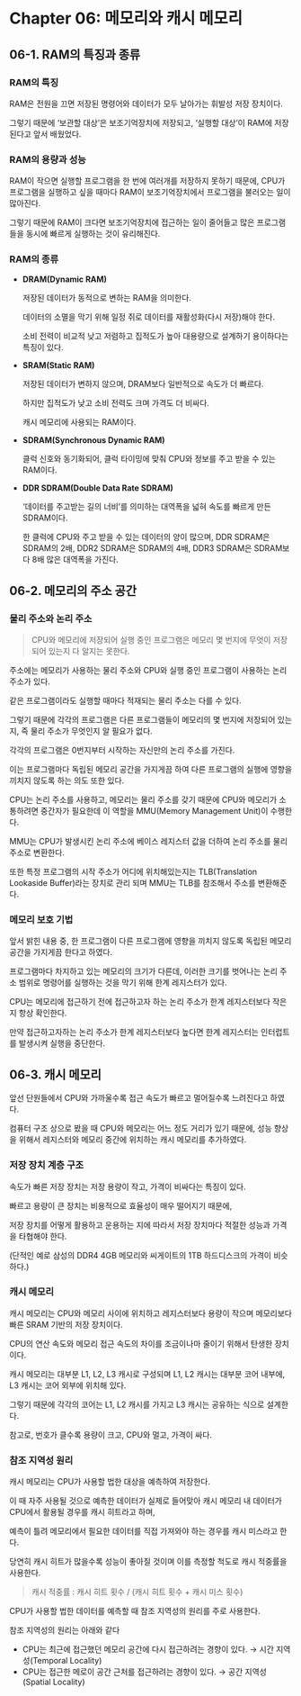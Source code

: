 # Chapter 06: 메모리와 캐시 메모리

## 06-1. RAM의 특징과 종류

### RAM의 특징

RAM은 전원을 끄면 저장된 명령어와 데이터가 모두 날아가는 휘발성 저장 장치이다.

그렇기 때문에 ‘보관할 대상’은 보조기억장치에 저장되고, ‘실행할 대상’이 RAM에 저장된다고 앞서 배웠었다.

### RAM의 용량과 성능

RAM이 작으면 실행할 프로그램을 한 번에 여러개를 저장하지 못하기 때문에, CPU가 프로그램을 실행하고 싶을 때마다 RAM이 보조기억장치에서 프로그램을 불러오는 일이 많아진다.

그렇기 때문에 RAM이 크다면 보조기억장치에 접근하는 일이 줄어들고 많은 프로그램들을 동시에 빠르게 실행하는 것이 유리해진다. 

### RAM의 종류

- **DRAM(Dynamic RAM)**
    
    저장된 데이터가 동적으로 변하는 RAM을 의미한다.
    
    데이터의 소멸을 막기 위해 일정 쥐로 데이터를 재활성화(다시 저장)해야 한다.
    
    소비 전력이 비교적 낮고 저렴하고 집적도가 높아 대용량으로 설계하기 용이하다는 특징이 있다.
    
- **SRAM(Static RAM)**
    
    저장된 데이터가 변하지 않으며, DRAM보다 일반적으로 속도가 더 빠르다.
    
    하지만 집적도가 낮고 소비 전력도 크며 가격도 더 비싸다.
    
    캐시 메모리에 사용되는 RAM이다.
    
- **SDRAM(Synchronous Dynamic RAM)**
    
    클럭 신호와 동기화되어, 클럭 타이밍에 맞춰 CPU와 정보를 주고 받을 수 있는 RAM이다.
    
- **DDR SDRAM(Double Data Rate SDRAM)**
    
    ‘데이터를 주고받는 길의 너비’를 의미하는 대역폭을 넓혀 속도를 빠르게 만든 SDRAM이다.
    
    한 클럭에 CPU와 주고 받을 수 있는 데이터의 양이 많으며, DDR SDRAM은 SDRAM의 2배, DDR2 SDRAM은 SDRAM의 4배, DDR3 SDRAM은 SDRAM보다 8배 많은 대역폭을 가진다.
    

## 06-2. 메모리의 주소 공간

### 물리 주소와 논리 주소

> CPU와 메모리에 저장되어 실행 중인 프로그램은 메모리 몇 번지에 무엇이 저장되어 있는지 다 알지는 못한다.
> 

주소에는 메모리가 사용하는 물리 주소와 CPU와 실행 중인 프로그램이 사용하는 논리 주소가 있다.

같은 프로그램이라도 실행할 때마다 적재되는 물리 주소는 다를 수 있다.

그렇기 때문에 각각의 프로그램은 다른 프로그램들이 메모리의 몇 번지에 저장되어 있는지, 즉 물리 주소가 무엇인지 알 필요가 없다.

각각의 프로그램은 0번지부터 시작하는 자신만의 논리 주소를 가진다.

이는 프로그램마다 독립된 메모리 공간을 가지게끔 하여 다른 프로그램의 실행에 영향을 끼치지 않도록 하는 의도 또한 있다.

CPU는 논리 주소를 사용하고, 메모리는 물리 주소를 갖기 때문에 CPU와 메모리가 소통하려면 중간자가 필요한데 이 역할을 MMU(Memory Management Unit)이 수행한다.

MMU는 CPU가 발생시킨 논리 주소에 베이스 레지스터 값을 더하여 논리 주소를 물리 주소로 변환한다. 

또한 특정 프로그램의 시작 주소가 어디에 위치해있는지는 TLB(Translation Lookaside Buffer)라는 장치로 관리 되며 MMU는 TLB를 참조해서 주소를 변환해준다.

### 메모리 보호 기법

앞서 밝힌 내용 중, 한 프로그램이 다른 프로그램에 영향을 끼치지 않도록 독립된 메모리 공간을 가지게끔 한다고 하였다. 

프로그램마다 차지하고 있는 메모리의 크기가 다른데, 이러한 크기를 벗어나는 논리 주소 범위로 명령어를 실행하는 것을 막기 위해 한계 레지스터가 있다.

CPU는 메모리에 접근하기 전에 접근하고자 하는 논리 주소가 한계 레지스터보다 작은 지 항상 확인한다.

만약 접근하고자하는 논리 주소가 한계 레지스터보다 높다면 한계 레지스터는 인터럽트를 발생시켜 실행을 중단한다. 

## 06-3. 캐시 메모리

앞선 단원들에서 CPU와 가까울수록 접근 속도가 빠르고 멀어질수록 느려진다고 하였다.

컴퓨터 구조 상으로 봤을 때 CPU와 메모리는 어느 정도 거리가 있기 때문에, 성능 향상을 위해서 레지스터와 메모리 중간에 위치하는 캐시 메모리를 추가하였다.

### 저장 장치 계층 구조

속도가 빠른 저장 장치는 저장 용량이 작고, 가격이 비싸다는 특징이 있다.

빠르고 용량이 큰 장치는 비용적으로 효율성이 매우 떨어지기 때문에,

저장 장치를 어떻게 활용하고 운용하는 지에 따라서 저장 장치마다 적절한 성능과 가격을 타협해야 한다.

(단적인 예로 삼성의 DDR4 4GB 메모리와 씨게이트의 1TB 하드디스크의 가격이 비슷하다.)

### 캐시 메모리

캐시 메모리는 CPU와 메모리 사이에 위치하고 레지스터보다 용량이 작으며 메모리보다 빠른 SRAM 기반의 저장 장치이다.

CPU의 연산 속도와 메모리 접근 속도의 차이를 조금이나마 줄이기 위해서 탄생한 장치이다.

캐시 메모리는 대부분 L1, L2, L3 캐시로 구성되며 L1, L2 캐시는 대부분 코어 내부에, L3 캐시는 코어 외부에 위치해 있다.

그렇기 때문에 각각의 코어는 L1, L2 캐시를 가지고 L3 캐시는 공유하는 식으로 설계한다.

참고로, 번호가 클수록 용량이 크고, CPU와 멀고, 가격이 싸다.

### 참조 지역성 원리

캐시 메모리는 CPU가 사용할 법한 대상을 예측하여 저장한다.

이 때 자주 사용될 것으로 예측한 데이터가 실제로 들어맞아 캐시 메모리 내 데이터가 CPU에서 활용될 경우를 캐시 히트라고 하며, 

예측이 틀려 메모리에서 필요한 데이터를 직접 가져와야 하는 경우를 캐시 미스라고 한다.

당연히 캐시 히트가 많을수록 성능이 좋아질 것이며 이를 측정할 척도로 캐시 적중률을 사용한다.

> 캐시 적중률 : 캐시 히트 횟수 / (캐시 히트 횟수 + 캐시 미스 횟수)
> 

CPU가 사용할 법한 데이터를 예측할 때 참조 지역성의 원리를 주로 사용한다.

참조 지역성의 원리는 아래와 같다

- CPU는 최근에 접근했던 메모리 공간에 다시 접근하려는 경향이 있다. → 시간 지역성(Temporal Locality)
- CPU는 접근한 메로이 공간 근처를 접근하려는 경향이 있다. → 공간 지역성(Spatial Locality)
